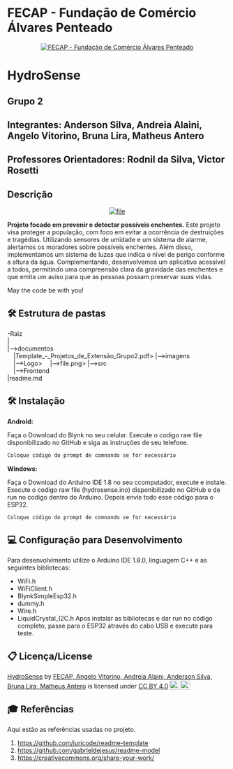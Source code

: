 # FECAP - Fundação de Comércio Álvares Penteado

<p align="center">
<a href= "https://www.fecap.br/"><img src="https://encrypted-tbn0.gstatic.com/images?q=tbn:ANd9GcRhZPrRa89Kma0ZZogxm0pi-tCn_TLKeHGVxywp-LXAFGR3B1DPouAJYHgKZGV0XTEf4AE&usqp=CAU" alt="FECAP - Fundação de Comércio Álvares Penteado" border="0"></a>
</p>

# HydroSense

## Grupo 2

## Integrantes: Anderson Silva</a>, Andreia Alaini</a>, Angelo Vitorino</a>, Bruna Lira</a>, Matheus Antero</a>

## Professores Orientadores: Rodnil da Silva</a>, Victor Rosetti</a>

## Descrição

<p align="center">
<a href="https://ibb.co/k27wJLB"><img src="https://i.ibb.co/MkvtfzS/file.jpg" alt="file" border="0"></a>

**Projeto focado em prevenir e detectar possíveis enchentes.** 
Este projeto visa proteger a população, com foco em evitar a ocorrência de destruições e tragédias. Utilizando sensores de umidade e um sistema de alarme, alertamos os moradores sobre possíveis enchentes. Além disso, implementamos um sistema de luzes que indica o nível de perigo conforme a altura da água. Complementando, desenvolvemos um aplicativo acessível a todos, permitindo uma compreensão clara da gravidade das enchentes e que emita um aviso para que as pessoas possam preservar suas vidas.

May the code be with you!

## 🛠 Estrutura de pastas

-Raiz<br>
|<br>
|-->documentos<br>
  &emsp;|Template_-_Projetos_de_Extensão_Grupo2.pdf>
|-->imagens<br>
   &emsp;|-->Logo>
   &emsp;|-->file.png>
|-->src<br>
  &emsp;|-->Frontend<br>
|readme.md<br>
## 🛠 Instalação

<b>Android:</b>

Faça o Download do Blynk no seu celular.
Execute o codigo raw file disponibilizado no GitHub e siga as instruções de seu telefone.

```sh
Coloque código do prompt de comnando se for necessário
```

<b>Windows:</b>

Faça o Download do Arduino IDE 1.8 no seu ccomputador, execute e instale.
Execute o codigo raw file (hydrosense.ino) disponibilizado no GitHub e de run no codigo dentro do Arduino. Depois envie todo esse código para o ESP32.

```sh
Coloque código do prompt de comnando se for necessário
```
## 💻 Configuração para Desenvolvimento

Para desenvolvimento utilize o Arduino IDE 1.8.0, linguagem C++ e as seguintes bibliotecas: 
- WiFi.h
- WiFiClient.h
- BlynkSimpleEsp32.h
- dummy.h
- Wire.h
- LiquidCrystal_I2C.h
Apos instalar as bibliotecas e dar run no código completo, passe para o ESP32 através do cabo USB e execute para teste. 



## 📋 Licença/License

<p xmlns:cc="http://creativecommons.org/ns#" xmlns:dct="http://purl.org/dc/terms/"><a property="dct:title" rel="cc:attributionURL" href="https://github.com/2024-1-NADS1-B/Projeto2">HydroSense</a> by <a rel="cc:attributionURL dct:creator" property="cc:attributionName" href="https://github.com/2024-1-NADS1-B/Projeto2">FECAP, Angelo Vitorino, Andreia Alaini, Anderson Silva, Bruna Lira, Matheus Antero</a> is licensed under <a href="https://creativecommons.org/licenses/by/4.0/?ref=chooser-v1" target="_blank" rel="license noopener noreferrer" style="display:inline-block;">CC BY 4.0<img style="height:22px!important;margin-left:3px;vertical-align:text-bottom;" src="https://mirrors.creativecommons.org/presskit/icons/cc.svg?ref=chooser-v1" alt=""><img style="height:22px!important;margin-left:3px;vertical-align:text-bottom;" src="https://mirrors.creativecommons.org/presskit/icons/by.svg?ref=chooser-v1" alt=""></a></p>

## 🎓 Referências

Aqui estão as referências usadas no projeto.

1. <https://github.com/iuricode/readme-template>
2. <https://github.com/gabrieldejesus/readme-model>
3. <https://creativecommons.org/share-your-work/>
